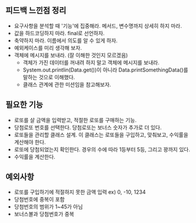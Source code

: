 ## 피드백 느낀점 정리
- 요구사항을 분석할 때 '기능'에 집중해라. 메서드, 변수명까지 상세히 하지 마라.
- 값을 하드코딩하지 마라. final로 선언하자.
- 축약하지 마라. 이름에서 의도를 알 수 있게 하자.
- 예외케이스를 미리 생각해 보자.
- 객체에 메시지를 보내라. (잘 이해한 것인지 모르겠음)
    - 객체가 가진 데이터를 꺼내려 하지 말고 객체에 메시지를 보내라.
    - System.out.printlin(Data.get())이 아니라 Data.printSomethingData()를 말하는 것으로 이해했다.
    - 클래스 관계에 관한 미션임을 참고해보자.

## 필요한 기능
- 로또를 살 금액을 입력받고, 적절한 로또를 구매하는 기능.
- 당첨로또 번호를 선택한다. 당첨로또는 보너스 숫자가 추가로 더 있다.
- 로또들을 관리할 클래스 설계. 이 클래스는 로또들을 구입하고, 맞춰보고, 수익률을 계산해야 한다.
- 로또에 당첨되었는지 확인한다. 경우의 수에 따라 1등부터 5등, 그리고 꽝까지 있다.
- 수익률을 계산한다.

## 예외사항
- 로또를 구입하기에 적절하지 못한 금액 입력 ex) 0, -10, 1234
- 당첨번호에 중복이 포함
- 당첨번호의 범위가 1~45가 아님
- 보너스볼과 당첨번호가 중복
